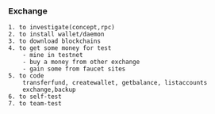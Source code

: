 ### Exchange
    1. to investigate(concept,rpc)
    2. to install wallet/daemon
    3. to download blockchains
    4. to get some money for test
        - mine in testnet
        - buy a money from other exchange 
        - gain some from faucet sites
    5. to code
        transferfund, createwallet, getbalance, listaccounts
        exchange,backup
    6. to self-test
    7. to team-test
